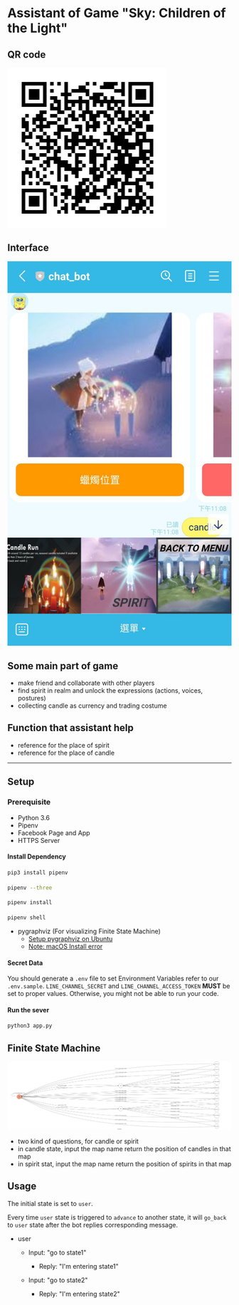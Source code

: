 # Assistant of Game "Sky: Children of the Light"

## QR code
![QR](./img/qr.png)

## Interface
![demo](./img/demo.jpg)

## Some main part of game
* make friend and collaborate with other players
* find spirit in realm and unlock the expressions (actions, voices, postures) 
* collecting candle as currency and trading costume

## Function that assistant help
* reference for the place of spirit
* reference for the place of candle

---------

## Setup

### Prerequisite
* Python 3.6
* Pipenv
* Facebook Page and App
* HTTPS Server

#### Install Dependency
```sh
pip3 install pipenv

pipenv --three

pipenv install

pipenv shell
```

* pygraphviz (For visualizing Finite State Machine)
    * [Setup pygraphviz on Ubuntu](http://www.jianshu.com/p/a3da7ecc5303)
	* [Note: macOS Install error](https://github.com/pygraphviz/pygraphviz/issues/100)


#### Secret Data
You should generate a `.env` file to set Environment Variables refer to our `.env.sample`.
`LINE_CHANNEL_SECRET` and `LINE_CHANNEL_ACCESS_TOKEN` **MUST** be set to proper values.
Otherwise, you might not be able to run your code.

#### Run the sever

```sh
python3 app.py
```

## Finite State Machine
![fsm](./img/fsm.png)

* two kind of questions, for candle or spirit
* in candle state, input the map name return the position of candles in that map
* in spirit stat, input the map name return the position of spirits in that map


## Usage
The initial state is set to `user`.

Every time `user` state is triggered to `advance` to another state, it will `go_back` to `user` state after the bot replies corresponding message.

* user
	* Input: "go to state1"
		* Reply: "I'm entering state1"

	* Input: "go to state2"
		* Reply: "I'm entering state2"
